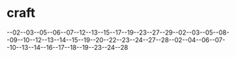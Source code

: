 # craft
--02--03--05--06--07--12--13--15--17--19--23--27--29--02--03--05--08--09--10--12--13--14--15--19--20--22--23--24--27--28--02--04--06--07--10--13--14--16--17--18--19--23--24--28
